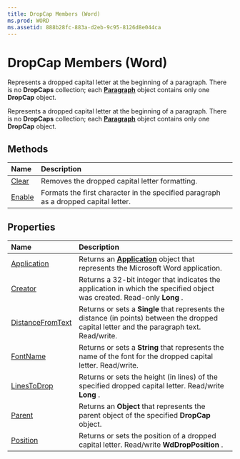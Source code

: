 ```yaml
---
title: DropCap Members (Word)
ms.prod: WORD
ms.assetid: 888b28fc-883a-d2eb-9c95-8126d8e044ca
---
```



# DropCap Members (Word)
Represents a dropped capital letter at the beginning of a paragraph. There is no  **DropCaps** collection; each **[Paragraph](paragraph-object-word.md)** object contains only one **DropCap** object.

Represents a dropped capital letter at the beginning of a paragraph. There is no  **DropCaps** collection; each **[Paragraph](paragraph-object-word.md)** object contains only one **DropCap** object.


## Methods



|**Name**|**Description**|
|:-----|:-----|
|[Clear](dropcap-clear-method-word.md)|Removes the dropped capital letter formatting.|
|[Enable](dropcap-enable-method-word.md)|Formats the first character in the specified paragraph as a dropped capital letter.|

## Properties



|**Name**|**Description**|
|:-----|:-----|
|[Application](dropcap-application-property-word.md)|Returns an  **[Application](application-object-word.md)** object that represents the Microsoft Word application.|
|[Creator](dropcap-creator-property-word.md)|Returns a 32-bit integer that indicates the application in which the specified object was created. Read-only  **Long** .|
|[DistanceFromText](dropcap-distancefromtext-property-word.md)|Returns or sets a  **Single** that represents the distance (in points) between the dropped capital letter and the paragraph text. Read/write.|
|[FontName](dropcap-fontname-property-word.md)|Returns or sets a  **String** that represents the name of the font for the dropped capital letter. Read/write.|
|[LinesToDrop](dropcap-linestodrop-property-word.md)|Returns or sets the height (in lines) of the specified dropped capital letter. Read/write  **Long** .|
|[Parent](dropcap-parent-property-word.md)|Returns an  **Object** that represents the parent object of the specified **DropCap** object.|
|[Position](dropcap-position-property-word.md)|Returns or sets the position of a dropped capital letter. Read/write  **WdDropPosition** .|

